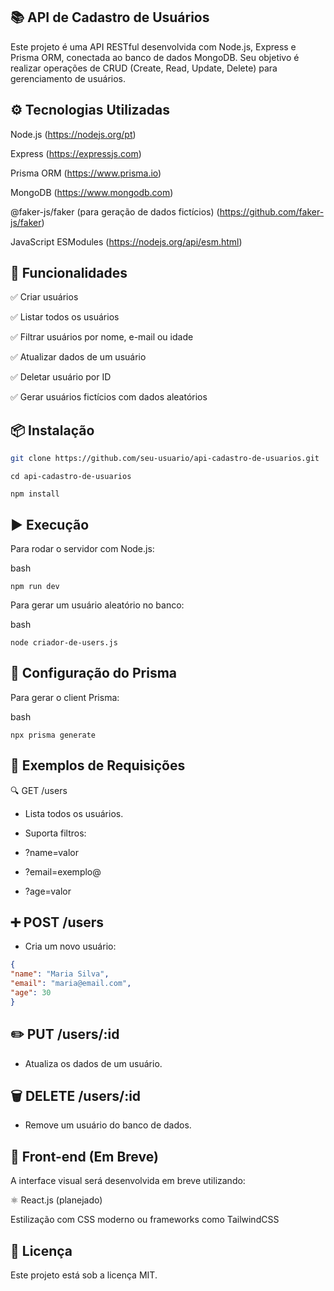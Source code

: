 📚 API de Cadastro de Usuários
-----------------------------------

Este projeto é uma API RESTful desenvolvida com Node.js, Express e Prisma ORM, conectada ao banco de dados MongoDB. Seu objetivo é realizar operações de CRUD (Create, Read, Update, Delete) para gerenciamento de usuários.


⚙️ Tecnologias Utilizadas
---------------------

Node.js  (https://nodejs.org/pt)

Express (https://expressjs.com)

Prisma ORM (https://www.prisma.io) 

MongoDB (https://www.mongodb.com)

@faker-js/faker (para geração de dados fictícios) (https://github.com/faker-js/faker)

JavaScript ESModules (https://nodejs.org/api/esm.html)


🚀 Funcionalidades
------------------------

✅ Criar usuários

✅ Listar todos os usuários

✅ Filtrar usuários por nome, e-mail ou idade

✅ Atualizar dados de um usuário

✅ Deletar usuário por ID

✅ Gerar usuários fictícios com dados aleatórios


📦 Instalação
-------------------
```bash
git clone https://github.com/seu-usuario/api-cadastro-de-usuarios.git
```
```
cd api-cadastro-de-usuarios
```
```npm install```



▶️ Execução
-------------------
Para rodar o servidor com Node.js:

bash

```npm run dev```



Para gerar um usuário aleatório no banco:

bash

```node criador-de-users.js```



🔧 Configuração do Prisma
-----------------------
Para gerar o client Prisma:

bash

`npx prisma generate`



🧪 Exemplos de Requisições
-----------------------------
🔍 GET /users
  * Lista todos os usuários.
    
  * Suporta filtros:

 * ?name=valor

 * ?email=exemplo@

 * ?age=valor



➕ POST /users
-------------------------------
  * Cria um novo usuário:


```json
{
"name": "Maria Silva",
"email": "maria@email.com",
"age": 30
}
```

✏️ PUT /users/:id
------------------

  * Atualiza os dados de um usuário.


🗑️ DELETE /users/:id
------------------

  * Remove um usuário do banco de dados.


🎨 Front-end (Em Breve)
-----------------------

A interface visual será desenvolvida em breve utilizando:

⚛️ React.js (planejado)

Estilização com CSS moderno ou frameworks como TailwindCSS

📄 Licença
---------------------
Este projeto está sob a licença MIT.
